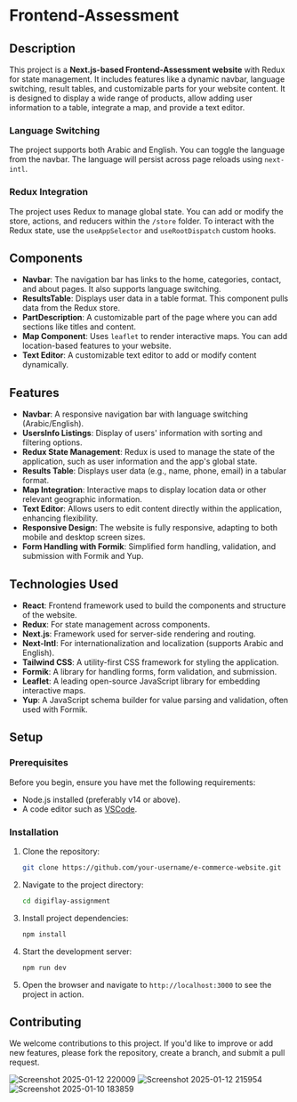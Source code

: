 # Frontend-Assessment

## Description

This project is a **Next.js-based Frontend-Assessment website** with Redux for state management. It includes features like a dynamic navbar, language switching, result tables, and customizable parts for your website content. It is designed to display a wide range of products, allow adding user information to a table, integrate a map, and provide a text editor.

### Language Switching
The project supports both Arabic and English. You can toggle the language from the navbar. The language will persist across page reloads using `next-intl`.

### Redux Integration
The project uses Redux to manage global state. You can add or modify the store, actions, and reducers within the `/store` folder. To interact with the Redux state, use the `useAppSelector` and `useRootDispatch` custom hooks.

## Components
- **Navbar**: The navigation bar has links to the home, categories, contact, and about pages. It also supports language switching.
- **ResultsTable**: Displays user data in a table format. This component pulls data from the Redux store.
- **PartDescription**: A customizable part of the page where you can add sections like titles and content.
- **Map Component**: Uses `leaflet` to render interactive maps. You can add location-based features to your website.
- **Text Editor**: A customizable text editor to add or modify content dynamically.

## Features
- **Navbar**: A responsive navigation bar with language switching (Arabic/English).
- **UsersInfo Listings**: Display of users' information with sorting and filtering options.
- **Redux State Management**: Redux is used to manage the state of the application, such as user information and the app's global state.
- **Results Table**: Displays user data (e.g., name, phone, email) in a tabular format.
- **Map Integration**: Interactive maps to display location data or other relevant geographic information.
- **Text Editor**: Allows users to edit content directly within the application, enhancing flexibility.
- **Responsive Design**: The website is fully responsive, adapting to both mobile and desktop screen sizes.
- **Form Handling with Formik**: Simplified form handling, validation, and submission with Formik and Yup.

## Technologies Used
- **React**: Frontend framework used to build the components and structure of the website.
- **Redux**: For state management across components.
- **Next.js**: Framework used for server-side rendering and routing.
- **Next-Intl**: For internationalization and localization (supports Arabic and English).
- **Tailwind CSS**: A utility-first CSS framework for styling the application.
- **Formik**: A library for handling forms, form validation, and submission.
- **Leaflet**: A leading open-source JavaScript library for embedding interactive maps.
- **Yup**: A JavaScript schema builder for value parsing and validation, often used with Formik.

## Setup
### Prerequisites
Before you begin, ensure you have met the following requirements:
- Node.js installed (preferably v14 or above).
- A code editor such as [VSCode](https://code.visualstudio.com/).

### Installation
1. Clone the repository:

   ```bash
   git clone https://github.com/your-username/e-commerce-website.git
   ```

2. Navigate to the project directory:

   ```bash
   cd digiflay-assignment
   ```

3. Install project dependencies:

   ```bash
   npm install
   ```

4. Start the development server:

   ```bash
   npm run dev
   ```

5. Open the browser and navigate to `http://localhost:3000` to see the project in action.


## Contributing
We welcome contributions to this project. If you'd like to improve or add new features, please fork the repository, create a branch, and submit a pull request.



![Screenshot 2025-01-12 220009](https://github.com/user-attachments/assets/53e17774-be6b-40f7-b3be-e85b1543ec4e)
![Screenshot 2025-01-12 215954](https://github.com/user-attachments/assets/e289cbb6-7f8a-461e-9419-0f1d473a190c)
![Screenshot 2025-01-10 183859](https://github.com/user-attachments/assets/f7b56a39-c020-4db8-9e7b-75fbd499150f)




